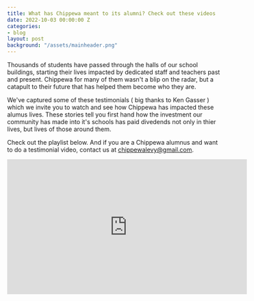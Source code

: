 ```yaml
---
title: What has Chippewa meant to its alumni? Check out these videos
date: 2022-10-03 00:00:00 Z
categories:
- blog
layout: post
background: "/assets/mainheader.png"
---
```


Thousands of students have passed through the halls of our school buildings, starting their lives impacted by dedicated staff and teachers past and present. Chippewa for many of them wasn't a blip on the radar, but a catapult to their future that has helped them become who they are.

We've captured some of these testimonials ( big thanks to Ken Gasser ) which we invite you to watch and see how Chippewa has impacted these alumus lives. These stories tell you first hand how the investment our community has made into it's schools has paid divedends not only in thier lives, but lives of those around them.

Check out the playlist below. And if you are a Chippewa alumnus and want to do a testimonial video, contact us at [chippewalevy@gmail.com](chippewalevy@gmail.com).

<iframe width="560" height="315" src="https://www.youtube.com/embed/videoseries?list=PLw3SLzv82EP5vuMuLunDiSaYjV7s94c1i" title="YouTube video player" frameborder="0" allow="accelerometer; autoplay; clipboard-write; encrypted-media; gyroscope; picture-in-picture" allowfullscreen></iframe>

